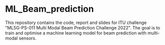 # ML_Beam_prediction
This repository contains the code, report and slides for ITU challenge "ML5G-PS-011 Multi Modal Beam Prediction Challenge 2022". The goal is to train and optimise a machine learning model for beam prediction with multi-modal sensors.
